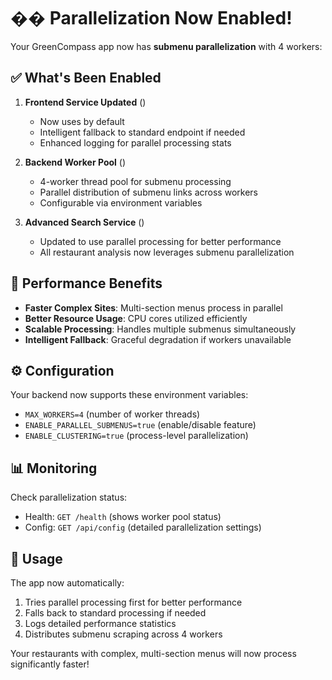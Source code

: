 
# �� Parallelization Now Enabled!

Your GreenCompass app now has **submenu parallelization** with 4 workers:

## ✅ What's Been Enabled

1. **Frontend Service Updated** ()
   - Now uses  by default
   - Intelligent fallback to standard endpoint if needed
   - Enhanced logging for parallel processing stats

2. **Backend Worker Pool** ()
   - 4-worker thread pool for submenu processing
   - Parallel distribution of submenu links across workers
   - Configurable via environment variables

3. **Advanced Search Service** ()
   - Updated to use parallel processing for better performance
   - All restaurant analysis now leverages submenu parallelization

## 🚀 Performance Benefits

- **Faster Complex Sites**: Multi-section menus process in parallel
- **Better Resource Usage**: CPU cores utilized efficiently  
- **Scalable Processing**: Handles multiple submenus simultaneously
- **Intelligent Fallback**: Graceful degradation if workers unavailable

## ⚙️ Configuration

Your backend now supports these environment variables:
- `MAX_WORKERS=4` (number of worker threads)
- `ENABLE_PARALLEL_SUBMENUS=true` (enable/disable feature)
- `ENABLE_CLUSTERING=true` (process-level parallelization)

## 📊 Monitoring

Check parallelization status:
- Health: `GET /health` (shows worker pool status)
- Config: `GET /api/config` (detailed parallelization settings)

## 🎯 Usage

The app now automatically:
1. Tries parallel processing first for better performance
2. Falls back to standard processing if needed
3. Logs detailed performance statistics
4. Distributes submenu scraping across 4 workers

Your restaurants with complex, multi-section menus will now process significantly faster!

